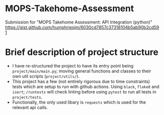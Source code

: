 # MOPS-Takehome-Assessment
Submission for "MOPS Takehome Assessment: API Integration (python)" https://gist.github.com/humphriesjm/6030cd7857c37318104b5ab90b2cd591

# Brief description of project structure
- I have re-structured the project to have its entry point being `project/main/main.py`; moving general functions and classes to their own util scripts (`project/utils/`).
- This project has a few (not entirely rigorous due to time constraints) tests which are setup to run with github actions. Using `black`, `flake8` and `isort`; `/runtests` will check linting before using `pytest` to run all tests in `project/tests`.
- Functionally, the only used libary is `requests` which is used for the relevant api calls.

